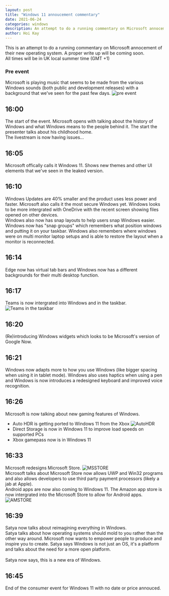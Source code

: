 ```yaml
---
layout: post
title: "Windows 11 annoucement commentary"
date: 2021-06-24
categories: windows
description: An attempt to do a running commentary on Microsoft annocement of their new operating system
author: Hoi Kay
---
```

This is an attempt to do a running commentary on Microsoft annocement of their new operating system. A proper write up will be coming soon.
<br>
All times will be in UK local summer time (GMT +1)
### Pre event
Microsoft is playing music that seems to be made from the various Windows sounds (both public and development releases) with a background that we've seen for the past few days.
![pre event]({{site.github.url}}/assets/img/Windows/preevent.png)

## 16:00
The start of the event. Microsoft opens with talking about the history of Windows and what Windows means to the people behind it. The start the presenter talks about his childhood home.
<br>
The livestream is now having issues... 

## 16:05
Microsoft offically calls it Windows 11. Shows new themes and other UI elements that we've seen in the leaked version.

## 16:10
Windows Updates are 40% smaller and the product uses less power and faster. Microsoft also calls it the most secure Windows yet. Windows looks to be more intergrated with OneDrive with the recent screen showing files opened on other devices.
<br>
Windows also now has snap layouts to help users snap Windows easier. Windows now has "snap groups" which remembers what position windows and putting it on your taskbar. Windows also remembers where windows were on multi monitor laptop setups and is able to restore the layout when a monitor is reconnected.

## 16:14
Edge now has virtual tab bars and Windows now has a different backgrounds for their multi desktop function.

## 16:17
Teams is now intergrated into Windows and in the taskbar.
![Teams in the taskbar]({{site.github.url}}/assets/img/Windows/teamstaskbar.png)

## 16:20
(Re)introducing Windows widgets which looks to be Microsoft's version of Google Now.

## 16:21
Windows now adapts more to how you use Windows (like bigger spacing when using it in tablet mode). Windows also uses haptics when using a pen and Windows is now introduces a redesigned keyboard and improved voice recognition. 

## 16:26
Microsoft is now talking about new gaming features of Windows.

*  Auto HDR is getting ported to Windows 11 from the Xbox
![AutoHDR]({{site.github.url}}/assets/img/Windows/autohdr.png)
*  Direct Storage is now in Windows 11 to improve load speeds on supported PCs
*  Xbox gamepass now is in Windows 11 

## 16:33
Microsoft redesigns Microsoft Store.
![MSSTORE]({{site.github.url}}/assets/img/Windows/msstore.png)
<br>
Microsoft talks about Microsoft Store now allows UWP and Win32 programs and also allows developers to use third party payment processors (likely a jab at Apple). <br>
Android apps are now also coming to Windows 11. The Amazon app store is now intergrated into the Microsoft Store to allow for Android apps.
<br>
![AMSTORE]({{site.github.url}}/assets/img/Windows/amazonstore.png)

## 16:39
Satya now talks about reimagining everything in Windows. <br>
Satya talks about how operating systems should mold to you rather than the other way around. Microsoft now wants to empower people to produce and inspire you to create. Satya says Windows is not just an OS, it's a platform and talks about the need for a more open platform. 
<br>
<br>
Satya now says, this is a new era of Windows.

## 16:45
End of the consumer event for Windows 11 with no date or price annouced.

